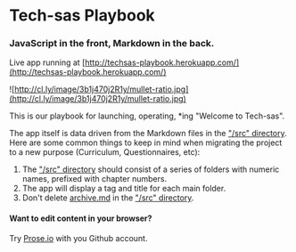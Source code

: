 Tech-sas Playbook
=======================

### JavaScript in the front, Markdown in the back.

Live app running at [http://techsas-playbook.herokuapp.com/](http://techsas-playbook.herokuapp.com/)

![http://cl.ly/image/3b1j470j2R1y/mullet-ratio.jpg](http://cl.ly/image/3b1j470j2R1y/mullet-ratio.jpg)

This is our playbook for launching, operating, *ing "Welcome to Tech-sas".

The app itself is data driven from the Markdown files in the ["/src" directory](./src). Here are some common things to keep in mind when migrating the project to a new purpose (Curriculum, Questionnaires, etc):

1. The ["/src" directory](./src) should consist of a series of folders with numeric names, prefixed with chapter numbers.
2. The app will display a tag and title for each main folder.
3. Don't delete [archive.md](./src/archive.md) in the ["/src" directory](./src).

#### Want to edit content in your browser?

Try [Prose.io](http://prose.io) with you Github account.

